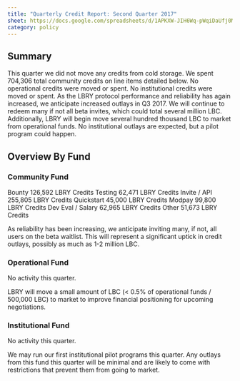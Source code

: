 ```yaml
---
title: "Quarterly Credit Report: Second Quarter 2017"
sheet: https://docs.google.com/spreadsheets/d/1APKXW-JIH6Wq-pWqiDaUfj0MTRKz01QL9yIDVZU7LZI/
category: policy
---
```


## Summary

This quarter we did not move any credits from cold storage.  We spent 704,306 total community credits on line items detailed below. No operational credits were moved or spent.  No institutional credits were moved or spent.
As the LBRY protocol performance and reliability has again increased, we anticipate increased outlays in Q3 2017. We will continue to redeem many if not all beta invites, which could total several million LBC. Additionally, LBRY will begin move several hundred thousand LBC to market from operational funds. No institutional outlays are expected, but a pilot program could happen.

## Overview By Fund

### Community Fund


Bounty 126,592 LBRY Credits
Testing 62,471 LBRY Credits
Invite / API 255,805 LBRY Credits
Quickstart 45,000 LBRY Credits
Modpay 99,800 LBRY Credits
Dev Eval / Salary 62,965 LBRY Credits
Other 51,673 LBRY Credits

As reliability has been increasing, we anticipate inviting many, if not, all users on the beta waitlist. This will represent a significant uptick in credit outlays, possibly as much as 1-2 million LBC.

### Operational Fund

No activity this quarter.

LBRY will move a small amount of LBC (< 0.5% of operational funds / 500,000 LBC) to market to improve financial positioning for upcoming negotiations.

### Institutional Fund

No activity this quarter.

We may run our first institutional pilot programs this quarter. Any outlays from this fund this quarter will be minimal and are likely to come with restrictions that prevent them from going to market.
